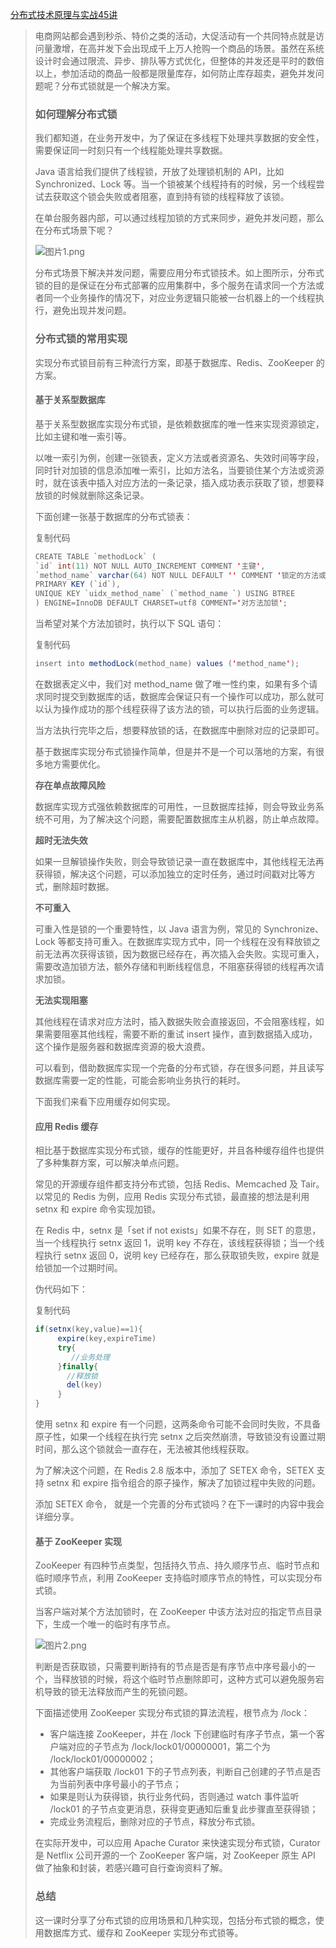 [分布式技术原理与实战45讲](https://kaiwu.lagou.com/course/courseInfo.htm?courseId=69&sid=20-h5Url-0&buyFrom=2&pageId=1pz4#/detail/pc?id=1909)



> 电商网站都会遇到秒杀、特价之类的活动，大促活动有一个共同特点就是访问量激增，在高并发下会出现成千上万人抢购一个商品的场景。虽然在系统设计时会通过限流、异步、排队等方式优化，但整体的并发还是平时的数倍以上，参加活动的商品一般都是限量库存，如何防止库存超卖，避免并发问题呢？分布式锁就是一个解决方案。
>
> ### 如何理解分布式锁
>
> 我们都知道，在业务开发中，为了保证在多线程下处理共享数据的安全性，需要保证同一时刻只有一个线程能处理共享数据。
>
> Java 语言给我们提供了线程锁，开放了处理锁机制的 API，比如 Synchronized、Lock 等。当一个锁被某个线程持有的时候，另一个线程尝试去获取这个锁会失败或者阻塞，直到持有锁的线程释放了该锁。
>
> 在单台服务器内部，可以通过线程加锁的方式来同步，避免并发问题，那么在分布式场景下呢？
>
> ![图片1.png](https://s0.lgstatic.com/i/image/M00/04/52/CgqCHl6z34CAWUxoAAE1hnZz5gE051.png)
>
> 分布式场景下解决并发问题，需要应用分布式锁技术。如上图所示，分布式锁的目的是保证在分布式部署的应用集群中，多个服务在请求同一个方法或者同一个业务操作的情况下，对应业务逻辑只能被一台机器上的一个线程执行，避免出现并发问题。
>
> ### 分布式锁的常用实现
>
> 实现分布式锁目前有三种流行方案，即基于数据库、Redis、ZooKeeper 的方案。
>
> #### 基于关系型数据库
>
> 基于关系型数据库实现分布式锁，是依赖数据库的唯一性来实现资源锁定，比如主键和唯一索引等。
>
> 以唯一索引为例，创建一张锁表，定义方法或者资源名、失效时间等字段，同时针对加锁的信息添加唯一索引，比如方法名，当要锁住某个方法或资源时，就在该表中插入对应方法的一条记录，插入成功表示获取了锁，想要释放锁的时候就删除这条记录。
>
> 下面创建一张基于数据库的分布式锁表：
>
> 复制代码
>
> ```java
> CREATE TABLE `methodLock` (
> `id` int(11) NOT NULL AUTO_INCREMENT COMMENT '主键',
> `method_name` varchar(64) NOT NULL DEFAULT '' COMMENT '锁定的方法或者资源',
> PRIMARY KEY (`id`),
> UNIQUE KEY `uidx_method_name` (`method_name `) USING BTREE
> ) ENGINE=InnoDB DEFAULT CHARSET=utf8 COMMENT='对方法加锁';
> ```
>
> 当希望对某个方法加锁时，执行以下 SQL 语句：
>
> 复制代码
>
> ```java
> insert into methodLock(method_name) values ('method_name');
> ```
>
> 在数据表定义中，我们对 method_name 做了唯一性约束，如果有多个请求同时提交到数据库的话，数据库会保证只有一个操作可以成功，那么就可以认为操作成功的那个线程获得了该方法的锁，可以执行后面的业务逻辑。
>
> 当方法执行完毕之后，想要释放锁的话，在数据库中删除对应的记录即可。
>
> 基于数据库实现分布式锁操作简单，但是并不是一个可以落地的方案，有很多地方需要优化。
>
> **存在单点故障风险**
>
> 数据库实现方式强依赖数据库的可用性，一旦数据库挂掉，则会导致业务系统不可用，为了解决这个问题，需要配置数据库主从机器，防止单点故障。
>
> **超时无法失效**
>
> 如果一旦解锁操作失败，则会导致锁记录一直在数据库中，其他线程无法再获得锁，解决这个问题，可以添加独立的定时任务，通过时间戳对比等方式，删除超时数据。
>
> **不可重入**
>
> 可重入性是锁的一个重要特性，以 Java 语言为例，常见的 Synchronize、Lock 等都支持可重入。在数据库实现方式中，同一个线程在没有释放锁之前无法再次获得该锁，因为数据已经存在，再次插入会失败。实现可重入，需要改造加锁方法，额外存储和判断线程信息，不阻塞获得锁的线程再次请求加锁。
>
> **无法实现阻塞**
>
> 其他线程在请求对应方法时，插入数据失败会直接返回，不会阻塞线程，如果需要阻塞其他线程，需要不断的重试 insert 操作，直到数据插入成功，这个操作是服务器和数据库资源的极大浪费。
>
> 可以看到，借助数据库实现一个完备的分布式锁，存在很多问题，并且读写数据库需要一定的性能，可能会影响业务执行的耗时。
>
> 下面我们来看下应用缓存如何实现。
>
> #### 应用 Redis 缓存
>
> 相比基于数据库实现分布式锁，缓存的性能更好，并且各种缓存组件也提供了多种集群方案，可以解决单点问题。
>
> 常见的开源缓存组件都支持分布式锁，包括 Redis、Memcached 及 Tair。以常见的 Redis 为例，应用 Redis 实现分布式锁，最直接的想法是利用 setnx 和 expire 命令实现加锁。
>
> 在 Redis 中，setnx 是「set if not exists」如果不存在，则 SET 的意思，当一个线程执行 setnx 返回 1，说明 key 不存在，该线程获得锁；当一个线程执行 setnx 返回 0，说明 key 已经存在，那么获取锁失败，expire 就是给锁加一个过期时间。
>
> 伪代码如下：
>
> 复制代码
>
> ```java
> if(setnx(key,value)==1){
>      expire(key,expireTime)
>      try{
>         //业务处理
>      }finally{
>        //释放锁
>        del(key)
>      }
> }
> ```
>
> 使用 setnx 和 expire 有一个问题，这两条命令可能不会同时失败，不具备原子性，如果一个线程在执行完 setnx 之后突然崩溃，导致锁没有设置过期时间，那么这个锁就会一直存在，无法被其他线程获取。
>
> 为了解决这个问题，在 Redis 2.8 版本中，添加了 SETEX 命令，SETEX 支持 setnx 和 expire 指令组合的原子操作，解决了加锁过程中失败的问题。
>
> 添加 SETEX 命令， 就是一个完善的分布式锁吗？在下一课时的内容中我会详细分享。
>
> #### 基于 ZooKeeper 实现
>
> ZooKeeper 有四种节点类型，包括持久节点、持久顺序节点、临时节点和临时顺序节点，利用 ZooKeeper 支持临时顺序节点的特性，可以实现分布式锁。
>
> 当客户端对某个方法加锁时，在 ZooKeeper 中该方法对应的指定节点目录下，生成一个唯一的临时有序节点。
>
> ![图片2.png](https://s0.lgstatic.com/i/image/M00/04/52/CgqCHl6z34-ALXWpAAEiUjbLEMc631.png)
>
> 判断是否获取锁，只需要判断持有的节点是否是有序节点中序号最小的一个，当释放锁的时候，将这个临时节点删除即可，这种方式可以避免服务宕机导致的锁无法释放而产生的死锁问题。
>
> 下面描述使用 ZooKeeper 实现分布式锁的算法流程，根节点为 /lock：
>
> - 客户端连接 ZooKeeper，并在 /lock 下创建临时有序子节点，第一个客户端对应的子节点为 /lock/lock01/00000001，第二个为 /lock/lock01/00000002；
> - 其他客户端获取 /lock01 下的子节点列表，判断自己创建的子节点是否为当前列表中序号最小的子节点；
> - 如果是则认为获得锁，执行业务代码，否则通过 watch 事件监听 /lock01 的子节点变更消息，获得变更通知后重复此步骤直至获得锁；
> - 完成业务流程后，删除对应的子节点，释放分布式锁。
>
> 在实际开发中，可以应用 Apache Curator 来快速实现分布式锁，Curator 是 Netflix 公司开源的一个 ZooKeeper 客户端，对 ZooKeeper 原生 API 做了抽象和封装，若感兴趣可自行查询资料了解。
>
> ### 总结
>
> 这一课时分享了分布式锁的应用场景和几种实现，包括分布式锁的概念，使用数据库方式、缓存和 ZooKeeper 实现分布式锁等。